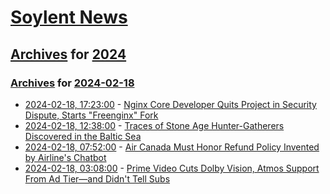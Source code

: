# [Soylent News](../../../README.md)

## [Archives](../../index.md) for [2024](../index.md)

### [Archives](../../index.md) for [2024-02-18](index.md)

* [2024-02-18, 17:23:00](https://soylentnews.org/article.pl?sid=24/02/17/1618210&from=rss) - [Nginx Core Developer Quits Project in Security Dispute, Starts \"Freenginx\" Fork](https://soylentnews.org/article.pl?sid=24/02/17/1618210&from=rss)
* [2024-02-18, 12:38:00](https://soylentnews.org/article.pl?sid=24/02/17/1545205&from=rss) - [Traces of Stone Age Hunter-Gatherers Discovered in the Baltic Sea](https://soylentnews.org/article.pl?sid=24/02/17/1545205&from=rss)
* [2024-02-18, 07:52:00](https://soylentnews.org/article.pl?sid=24/02/17/1520215&from=rss) - [Air Canada Must Honor Refund Policy Invented by Airline's Chatbot](https://soylentnews.org/article.pl?sid=24/02/17/1520215&from=rss)
* [2024-02-18, 03:08:00](https://soylentnews.org/article.pl?sid=24/02/17/159258&from=rss) - [Prime Video Cuts Dolby Vision, Atmos Support From Ad Tier—and Didn't Tell Subs](https://soylentnews.org/article.pl?sid=24/02/17/159258&from=rss)
